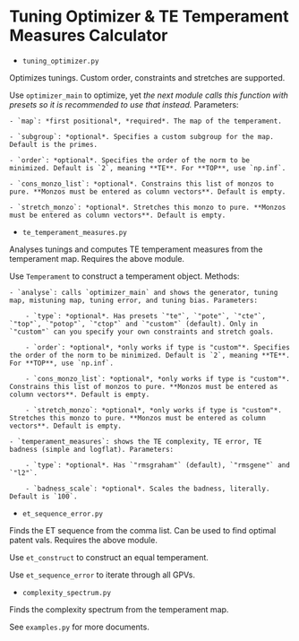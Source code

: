 # Tuning Optimizer & TE Temperament Measures Calculator

- `tuning_optimizer.py`

Optimizes tunings. Custom order, constraints and stretches are supported. 

Use `optimizer_main` to optimize, yet *the next module calls this function with presets so it is recommended to use that instead.* Parameters: 

	- `map`: *first positional*, *required*. The map of the temperament. 

	- `subgroup`: *optional*. Specifies a custom subgroup for the map. Default is the primes. 

	- `order`: *optional*. Specifies the order of the norm to be minimized. Default is `2`, meaning **TE**. For **TOP**, use `np.inf`. 

	- `cons_monzo_list`: *optional*. Constrains this list of monzos to pure. **Monzos must be entered as column vectors**. Default is empty. 

	- `stretch_monzo`: *optional*. Stretches this monzo to pure. **Monzos must be entered as column vectors**. Default is empty. 

- `te_temperament_measures.py`

Analyses tunings and computes TE temperament measures from the temperament map. Requires the above module. 

Use `Temperament` to construct a temperament object. Methods: 

	- `analyse`: calls `optimizer_main` and shows the generator, tuning map, mistuning map, tuning error, and tuning bias. Parameters: 

		- `type`: *optional*. Has presets `"te"`, `"pote"`, `"cte"`, `"top"`, `"potop"`, `"ctop"` and `"custom"` (default). Only in `"custom"` can you specify your own constraints and stretch goals. 

		- `order`: *optional*, *only works if type is "custom"*. Specifies the order of the norm to be minimized. Default is `2`, meaning **TE**. For **TOP**, use `np.inf`. 

		- `cons_monzo_list`: *optional*, *only works if type is "custom"*. Constrains this list of monzos to pure. **Monzos must be entered as column vectors**. Default is empty. 

		- `stretch_monzo`: *optional*, *only works if type is "custom"*. Stretches this monzo to pure. **Monzos must be entered as column vectors**. Default is empty. 

	- `temperament_measures`: shows the TE complexity, TE error, TE badness (simple and logflat). Parameters: 

		- `type`: *optional*. Has `"rmsgraham"` (default), `"rmsgene"` and `"l2"`. 

		- `badness_scale`: *optional*. Scales the badness, literally. Default is `100`. 

- `et_sequence_error.py`

Finds the ET sequence from the comma list. Can be used to find optimal patent vals. Requires the above module. 

Use `et_construct` to construct an equal temperament. 

Use `et_sequence_error` to iterate through all GPVs. 

- `complexity_spectrum.py`

Finds the complexity spectrum from the temperament map. 

See `examples.py` for more documents. 
